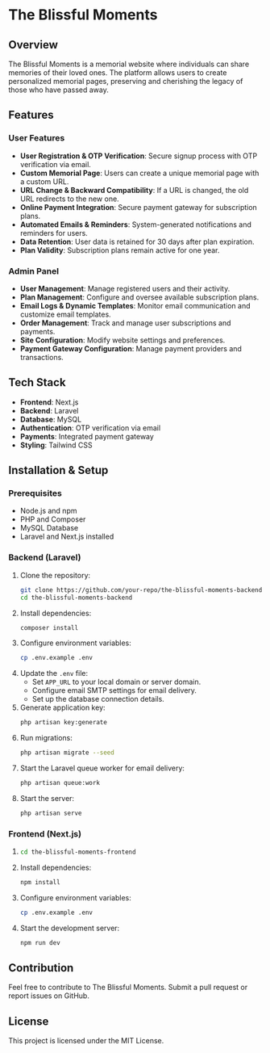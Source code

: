 # The Blissful Moments

## Overview
The Blissful Moments is a memorial website where individuals can share memories of their loved ones. The platform allows users to create personalized memorial pages, preserving and cherishing the legacy of those who have passed away.

## Features

### User Features
- **User Registration & OTP Verification**: Secure signup process with OTP verification via email.
- **Custom Memorial Page**: Users can create a unique memorial page with a custom URL.
- **URL Change & Backward Compatibility**: If a URL is changed, the old URL redirects to the new one.
- **Online Payment Integration**: Secure payment gateway for subscription plans.
- **Automated Emails & Reminders**: System-generated notifications and reminders for users.
- **Data Retention**: User data is retained for 30 days after plan expiration.
- **Plan Validity**: Subscription plans remain active for one year.

### Admin Panel
- **User Management**: Manage registered users and their activity.
- **Plan Management**: Configure and oversee available subscription plans.
- **Email Logs & Dynamic Templates**: Monitor email communication and customize email templates.
- **Order Management**: Track and manage user subscriptions and payments.
- **Site Configuration**: Modify website settings and preferences.
- **Payment Gateway Configuration**: Manage payment providers and transactions.

## Tech Stack
- **Frontend**: Next.js
- **Backend**: Laravel
- **Database**: MySQL
- **Authentication**: OTP verification via email
- **Payments**: Integrated payment gateway
- **Styling**: Tailwind CSS

## Installation & Setup

### Prerequisites
- Node.js and npm
- PHP and Composer
- MySQL Database
- Laravel and Next.js installed

### Backend (Laravel)
1. Clone the repository:
   ```sh
   git clone https://github.com/your-repo/the-blissful-moments-backend.git
   cd the-blissful-moments-backend
   ```
2. Install dependencies:
   ```sh
   composer install
   ```
3. Configure environment variables:
   ```sh
   cp .env.example .env
   ```
4. Update the `.env` file:
   - Set `APP_URL` to your local domain or server domain.
   - Configure email SMTP settings for email delivery.
   - Set up the database connection details.
5. Generate application key:
   ```sh
   php artisan key:generate
   ```
6. Run migrations:
   ```sh
   php artisan migrate --seed
   ```
7. Start the Laravel queue worker for email delivery:
   ```sh
   php artisan queue:work
   ```
8. Start the server:
   ```sh
   php artisan serve
   ```

### Frontend (Next.js)
1. ```sh
   cd the-blissful-moments-frontend
   ```
2. Install dependencies:
   ```sh
   npm install
   ```
3. Configure environment variables:
   ```sh
   cp .env.example .env
   ```
4. Start the development server:
   ```sh
   npm run dev
   ```

## Contribution
Feel free to contribute to The Blissful Moments. Submit a pull request or report issues on GitHub.

## License
This project is licensed under the MIT License.

